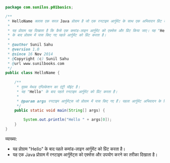 ```java
package com.sunilos.p01basics;

/**
 * HelloName क्लास एक सरल Java प्रोग्राम है जो एक रनटाइम आर्गुमेंट के साथ एक अभिवादन प्रिंट करता है।
 * 
 * यह प्रोग्राम यह दिखाता है कि कैसे एक कमांड-लाइन आर्गुमेंट को एक्सेस और प्रिंट किया जाए। यह "Hello" 
 * के बाद प्रोग्राम में पास किए गए पहले आर्गुमेंट को प्रिंट करता है।
 * 
 * @author Sunil Sahu
 * @version 1.0
 * @since 16 Nov 2014
 * @Copyright (c) Sunil Sahu
 * @url www.sunilbooks.com
 */
public class HelloName {
    
    /**
     * मुख्य मेथड एप्लिकेशन का एंट्री पॉइंट है।
     * यह "Hello" के बाद पहले रनटाइम आर्गुमेंट को प्रिंट करता है।
     *
     * @param args रनटाइम आर्गुमेंट्स जो प्रोग्राम में पास किए गए हैं। पहला आर्गुमेंट अभिवादन के लिए उपयोग किया जाता है।
     */
    public static void main(String[] args) {

        System.out.println("Hello " + args[0]);
    }
}
```

व्याख्या:
- यह प्रोग्राम "Hello" के बाद पहले कमांड-लाइन आर्गुमेंट को प्रिंट करता है।
- यह एक Java प्रोग्राम में रनटाइम आर्गुमेंट्स को एक्सेस और उपयोग करने का तरीका दिखाता है।
